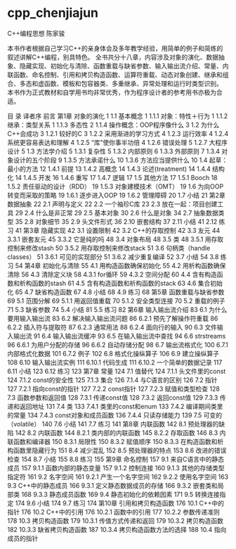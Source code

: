 # cpp_chenjiajun
C++编程思想 陈家骏

本书作者根据自己学习C++的亲身体会及多年教学经验，用简单的例子和简练的叙述讲解C++编程，别具特色。 全书共分十八章，内容涉及对象的演化、数据抽象、隐藏实现、初始化与清除、函数重载与缺省参数、输入输出流介绍、常量、内联函数、命名控制、引用和拷贝构造函数、运算符重载、动态对象创建、继承和组合、多态和虚函数、模板和包容器类、多重继承、异常处理和运行时类型识别。 本书作为正式教材和自学用书均非常优秀，作为程序设计者的参考用书亦极为合适。

目      录
译者序
前言
第1章   对象的演化	1
1.1   基本概念	1
1.1.1   对象：特性＋行为	1
1.1.2   继承：类型关系	1
1.1.3   多态性	2
1.1.4   操作概念：OOP程序像什么	3
1.2   为什么C++会成功	3
1.2.1   较好的C	3
1.2.2   采用渐进的学习方式	4
1.2.3   运行效率	4
1.2.4   系统更容易表达和理解	4
1.2.5   “库”使你事半功倍	4
1.2.6   错误处理	5
1.2.7   大程序设计	5
1.3   方法学介绍	5
1.3.1   复杂性	5
1.3.2   内部原则	6
1.3.3   外部原则	7
1.3.4   对象设计的五个阶段	9
1.3.5   方法承诺什么	10
1.3.6   方法应当提供什么	10
1.4   起草：最小的方法	12
1.4.1   前提	13
1.4.2   高概念	14
1.4.3   论述(treatment)	14
1.4.4   结构化	14
1.4.5   开发	16
1.4.6   重写	17
1.4.7   逻辑	17
1.5   其他方法	17
1.5.1   Booch	18
1.5.2   责任驱动的设计（RDD）	19
1.5.3   对象建模技术（OMT）	19
1.6   为向OOP转变而采取的策略	19
1.6.1   逐步进入OOP	19
1.6.2   管理障碍	20
1.7   小结	21
第2章   数据抽象	22
2.1   声明与定义	22
2.2   一个袖珍C库	23
2.3   放在一起：项目创建工具	29
2.4   什么是非正常	29
2.5   基本对象	30
2.6   什么是对象	34
2.7   抽象数据类型	35
2.8   对象细节	35
2.9   头文件形式	36
2.10   嵌套结构	37
2.11   小结	41
2.12   练习	41
第3章   隐藏实现	42
3.1   设置限制	42
3.2   C++的存取控制	42
3.3   友元	44
3.3.1   嵌套友元	45
3.3.2   它是纯的吗	48
3.4   对象布局	48
3.5   类	48
3.5.1   用存取控制来修改stash	50
3.5.2   用存取控制来修改stack	51
3.6   句柄类（handle classes）	51
3.6.1   可见的实现部分	51
3.6.2   减少重复编译	52
3.7   小结	54
3.8   练习	54
第4章   初始化与清除	55
4.1   用构造函数确保初始化	55
4.2   用析构函数确保清除	56
4.3   清除定义块	58
4.3.1   for循环	59
4.3.2  空间分配	60
4.4   含有构造函数和析构函数的stash	61
4.5   含有构造函数和析构函数的stack	63
4.6   集合初始化	65
4.7   缺省构造函数	67
4.8   小结	68
4.9   练习	68
第5章   函数重载与缺省参数	69
5.1   范围分解	69
5.1.1   用返回值重载	70
5.1.2   安全类型连接	70
5.2   重载的例子	71
5.3   缺省参数	74
5.4   小结	81
5.5   练习	82
第6章   输入输出流介绍	83
6.1   为什么要用输入输出流	83
6.2   解决输入输出流问题	86
6.2.1   预先了解操作符重载	86
6.2.2   插入符与提取符	87
6.2.3   通常用法	88
6.2.4   面向行的输入	90
6.3   文件输入输出流	91
6.4   输入输出流缓冲	93
6.5   在输入输出流中查找	94
6.6   strstreams	96
6.6.1   为用户分配的存储	96
6.6.2   自动存储分配	98
6.7   输出流格式化	100
6.7.1   内部格式化数据	101
6.7.2   例子	102
6.8   格式化操纵算子	106
6.9   建立操纵算子	108
6.10   输入输出流实例	111
6.10.1   代码生成	111
6.10.2   一个简单的数据记录	117
6.11   小结	123
6.12   练习	123
第7章   常量	124
7.1   值替代	124
7.1.1   头文件里的const	124
7.1.2   const的安全性	125
7.1.3   集合	126
7.1.4   与C语言的区别	126
7.2   指针	127
7.2.1   指向const的指针	127
7.2.2   const指针	127
7.2.3   赋值和类型检查	128
7.3   函数参数和返回值	128
7.3.1   传递const值	128
7.3.2   返回const值	129
7.3.3   传递和返回地址	131
7.4   类	133
7.4.1   类里的const和enum	133
7.4.2   编译期间类里的常量	134
7.4.3   const对象和成员函数	136
7.4.4   只读存储能力	139
7.5   可变的（volatile）	140
7.6   小结	141
7.7   练习	141
第8章   内联函数	142
8.1   预处理器的缺陷	142
8.2   内联函数	144
8.2.1   类内部的内联函数	145
8.2.2   存取函数	146
8.3   内联函数和编译器	150
8.3.1   局限性	150
8.3.2   赋值顺序	150
8.3.3   在构造函数和析构函数里隐藏行为	151
8.4   减少混乱	152
8.5   预处理器的特点	153
8.6   改进的错误检查	154
8.7   小结	155
8.8   练习	155
第9章   命名控制	157
9.1   来自C语言中的静态成员	157
9.1.1   函数内部的静态变量	157
9.1.2   控制连接	160
9.1.3   其他的存储类型指定符	161
9.2   名字空间	161
9.2.1   产生一个名字空间	162
9.2.2   使用名字空间	163
9.3   C++中的静态成员	166
9.3.1   定义静态数据成员的存储	166
9.3.2   嵌套类和局部类	168
9.3.3   静态成员函数	169
9.4   静态初始化的依赖因素	171
9.5   转换连接指定	174
9.6   小结	174
9.7   练习	174
第10章   引用和拷贝构造函数	176
10.1   C++中的指针	176
10.2   C++中的引用	176
10.2.1   函数中的引用	177
10.2.2   参数传递准则	178
10.3   拷贝构造函数	179
10.3.1   传值方式传递和返回	179
10.3.2   拷贝构造函数	182
10.3.3   缺省拷贝构造函数	187
10.3.4   拷贝构造函数方法的选择	188
10.4   指向成员的指针
